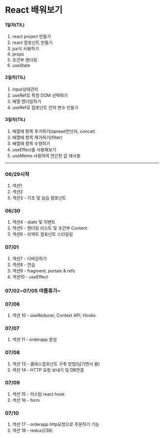 # React 배워보기
#### 1일차(TIL)
1. react project 만들기
2. react 컴포넌트 만들기
3. jsx식 사용하기
4. props
5. 조건부 렌더링
6. useState

#### 2일차(TIL)
1. input상태관리
2. useRef로 특정 DOM 선택하기
3. 배열 렌더링하기
4. useRef로 컴포넌트 안의 변수 만들기

#### 3일차(TIL)
1. 배열에 항목 추가하기(spread연산자, concat)
2. 배열에 항목 제거하기(filter)
3. 배열에 항목 수정하기
4. useEffect를 사용해보기
5. useMemo 사용하여 연산한 값 재사용


-------------------------
### 06/29시작
1. 섹션1
2. 섹션2
3. 섹션3 - 기초 및 실습 컴포넌트

### 06/30
1. 섹션4 - state 및 이벤트
2. 섹션5 - 렌더링 리스트 및 조건부 Content
3. 섹션6 - 리엑트 컴포넌트 스타일링

### 07/01
1. 섹션7 - 디버깅하기
2. 섹션8 - 연습
3. 섹션9 - fragment, portals & refs
4. 섹션10 - useEffect

### 07/02~07/05 여름휴가~

### 07/06
1. 섹션 10 - useReducer, Context API, Hooks

### 07/07
1. 섹션 11 - orderapp 완성

### 07/08
1. 섹션 13 - 클래스컴포넌트 구축 방법(넘기면서 봄)
2. 섹션 14 - HTTP 요청 보내기 및 DB연결

### 07/09
1. 섹션 15 - 커스텀 react hook
2. 섹션 16 - form

### 07/10
1. 섹션 17 - orderapp http요청으로 주문하기 기능
2. 섹션 18 - redux(238)
